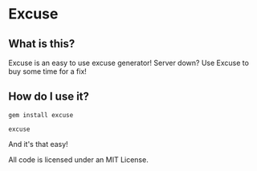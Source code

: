 # Excuse

## What is this?

Excuse is an easy to use excuse generator! Server down? Use Excuse to buy some time for a fix!

## How do I use it?

    gem install excuse

    excuse

And it's that easy!

All code is licensed under an MIT License.